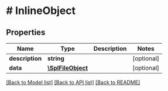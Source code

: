 # # InlineObject

## Properties

Name | Type | Description | Notes
------------ | ------------- | ------------- | -------------
**description** | **string** |  | [optional] 
**data** | [**\SplFileObject**](\SplFileObject.md) |  | [optional] 

[[Back to Model list]](../../README.md#documentation-for-models) [[Back to API list]](../../README.md#documentation-for-api-endpoints) [[Back to README]](../../README.md)


